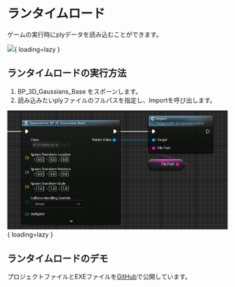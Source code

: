 # ランタイムロード

ゲームの実行時にplyデータを読み込むことができます。

![](images/runtime.gif){ loading=lazy }  

## ランタイムロードの実行方法

1. BP_3D_Gaussians_Base をスポーンします。
2. 読み込みたいplyファイルのフルパスを指定し、Importを呼び出します。

![](images/runtime.png){ loading=lazy }  

## ランタイムロードのデモ

プロジェクトファイルとEXEファイルを[GitHub](https://github.com/Akiya-Research-Institute/3dGaussiansPlugin-RuntimeLoadDemo)で公開しています。